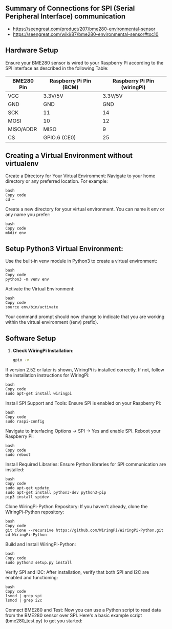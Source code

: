 ## Summary of Connections for SPI (Serial Peripheral Interface) communication
* https://seengreat.com/product/207/bme280-environmental-sensor
* https://seengreat.com/wiki/87/bme280-environmental-sensor#toc10

## Hardware Setup

Ensure your BME280 sensor is wired to your Raspberry Pi according to the SPI interface as described in the following Table:


| BME280 Pin   | Raspberry Pi Pin (BCM) | Raspberry Pi Pin (wiringPi) |
|--------------|------------------------|-----------------------------|
| VCC          | 3.3V/5V                | 3.3V/5V                     |
| GND          | GND                    | GND                         |
| SCK          | 11                     | 14                          |
| MOSI         | 10                     | 12                          |
| MISO/ADDR    | MISO                   | 9                           |
| CS           | GPIO.6 (CE0)           | 25                          |

## Creating a Virtual Environment without virtualenv
Create a Directory for Your Virtual Environment:
Navigate to your home directory or any preferred location. For example:
```
bash
Copy code
cd ~
```
Create a new directory for your virtual environment. You can name it env or any name you prefer:
```
bash
Copy code
mkdir env
```
## Setup Python3 Virtual Environment:
Use the built-in venv module in Python3 to create a virtual environment:
```
bash
Copy code
python3 -m venv env
```
Activate the Virtual Environment:
```
bash
Copy code
source env/bin/activate
```
Your command prompt should now change to indicate that you are working within the virtual environment ((env) prefix).

## Software Setup

1. **Check WiringPi Installation**:
   ```bash
   gpio -v


If version 2.52 or later is shown, WiringPi is installed correctly. If not, follow the installation instructions for WiringPi:
```
bash
Copy code
sudo apt-get install wiringpi
```
Install SPI Support and Tools:
Ensure SPI is enabled on your Raspberry Pi:
```
bash
Copy code
sudo raspi-config
```
Navigate to Interfacing Options -> SPI -> Yes and enable SPI. Reboot your Raspberry Pi:
```
bash
Copy code
sudo reboot
```
Install Required Libraries:
Ensure Python libraries for SPI communication are installed:
```
bash
Copy code
sudo apt-get update
sudo apt-get install python3-dev python3-pip
pip3 install spidev
```
Clone WiringPi-Python Repository:
If you haven't already, clone the WiringPi-Python repository:
```
bash
Copy code
git clone --recursive https://github.com/WiringPi/WiringPi-Python.git
cd WiringPi-Python
```
Build and Install WiringPi-Python:
```
bash
Copy code
sudo python3 setup.py install
```
Verify SPI and I2C:
After installation, verify that both SPI and I2C are enabled and functioning:
```
bash
Copy code
lsmod | grep spi
lsmod | grep i2c
```
Connect BME280 and Test:
Now you can use a Python script to read data from the BME280 sensor over SPI. Here's a basic example script (bme280_test.py) to get you started:


